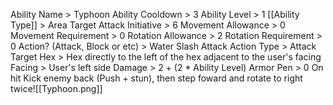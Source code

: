 Ability Name > Typhoon
Ability Cooldown > 3
Ability Level > 1
[[Ability Type]] > Area Target Attack
Initiative > 6
Movement Allowance > 0
Movement Requirement > 0
Rotation Allowance > 2
Rotation Requirement > 0
Action? (Attack, Block or etc) > 
Water Slash Attack 
	Action Type > Attack
	Target Hex > Hex directly to the left of the hex adjacent to the user's facing
	Facing > User's left side
	Damage > 2 + (2 * Ability Level)
	Armor Pen > 0
	On hit Kick enemy back (Push + stun), then step foward and rotate to right twice![[Typhoon.png]]